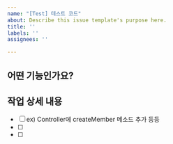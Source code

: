 ```yaml
---
name: "[Test] 테스트 코드"
about: Describe this issue template's purpose here.
title: ''
labels: ''
assignees: ''

---
```


## 어떤 기능인가요?
> 

## 작업 상세 내용
- [ ] ex) Controller에 createMember 메소드 추가 등등
- [ ] 
- [ ]
